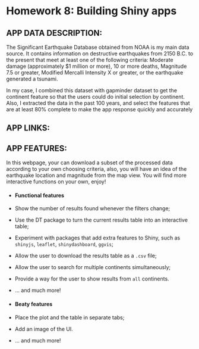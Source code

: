 # Homework 8: Building Shiny apps


## APP DATA DESCRIPTION:

The Significant Earthquake Database obtained from NOAA is my main data source. It contains information on destructive earthquakes 
		from 2150 B.C. to the present that meet at least one of the following criteria: Moderate 
		damage (approximately $1 million or more), 10 or more deaths, Magnitude 7.5 or greater, 
		Modified Mercalli Intensity X or greater, or the earthquake generated a tsunami.

In my case, I combined this dataset with gapminder dataset to get the continent feature 
		so that the users could do initial selection by continent. Also, I extracted the data in 
					the past 100 years, and select the features that are at least 80% complete to make the app response quickly and accurately
					
					
					
## APP LINKS:


## APP FEATURES:

In this webpage, your can download a subset of the processed data according to your own choosing criteria, also, you will have an idea of the earthquake location and magnitude from the map view. You will find more interactive functions on your own, enjoy!
					
- #### Functional features

+ Show the number of results found whenever the filters change;

+ Use the DT package to turn the current results table into an interactive table;

+ Experiment with packages that add extra features to Shiny, such as `shinyjs`, `leaflet`, `shinydashboard`, `ggvis`;

+ Allow the user to download the results table as a `.csv` file;

+ Allow the user to search for multiple continents simultaneously;

+ Provide a way for the user to show results from `all` continents.

+ ... and much more!

- #### Beaty features

+ Place the plot and the table in separate tabs;

+ Add an image of the UI.

+ ... and much more!
